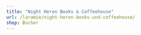 ```yaml
---
title: "Night Heron Books & Coffeehouse"
url: /laramie/night-heron-books-und-coffeehouse/
shop: Bücher
---
```

